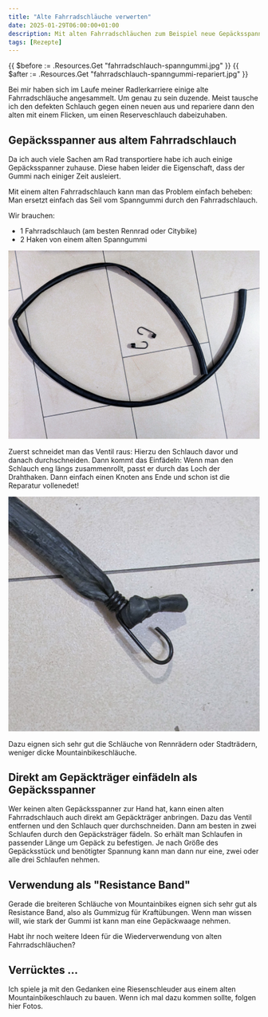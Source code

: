 ```yaml
---
title: "Alte Fahrradschläuche verwerten"
date: 2025-01-29T06:00:00+01:00
description: Mit alten Fahrradschläuchen zum Beispiel neue Gepäcksspanner machen
tags: [Rezepte]
---
```


{{ $before := .Resources.Get "fahrradschlauch-spanngummi.jpg" }}
{{ $after := .Resources.Get "fahrradschlauch-spanngummi-repariert.jpg" }}


Bei mir haben sich im Laufe meiner Radlerkarriere einige alte Fahrradschläuche
angesammelt. Um genau zu sein duzende. Meist tausche ich den defekten Schlauch
gegen einen neuen aus und repariere dann den alten mit einem Flicken, um einen
Reserveschlauch dabeizuhaben.

## Gepäcksspanner aus altem Fahrradschlauch

Da ich auch viele Sachen am Rad transportiere habe ich auch einige Gepäcksspanner zuhause. Diese haben leider die Eigenschaft, dass der Gummi nach einiger Zeit ausleiert.

Mit einem alten Fahrradschlauch kann man das Problem einfach beheben: Man ersetzt einfach das Seil vom Spanngummi durch den Fahrradschlauch. 

Wir brauchen:
  - 1 Fahrradschlauch (am besten Rennrad oder Citybike)
  - 2 Haken von einem alten Spanngummi

![fahrradschlauch mit spanngummihaken](./images/fahrradschlauch-spanngummi.jpg)  

Zuerst schneidet man das Ventil raus: Hierzu den Schlauch davor und danach durchschneiden. Dann kommt das Einfädeln: Wenn man den Schlauch eng längs zusammenrollt, passt er durch das Loch der Drahthaken.
Dann einfach einen Knoten ans Ende und schon ist die Reparatur vollenedet!

![reparierter spanngummi](./images/fahrradschlauch-spanngummi-repariert.jpg) 

Dazu eignen sich sehr gut die Schläuche von Rennrädern oder Stadträdern, weniger dicke Mountainbikeschläuche.

## Direkt am Gepäckträger einfädeln als Gepäcksspanner

Wer keinen alten Gepäcksspanner zur Hand hat, kann einen alten Fahrradschlauch auch direkt 
am Gepäckträger anbringen. Dazu das Ventil entfernen und den Schlauch quer durchschneiden. Dann
am besten in zwei Schlaufen durch den Gepäcksträger fädeln. So erhält man
Schlaufen in passender Länge um Gepäck zu befestigen. Je nach Größe des Gepäcksstück
und benötigter Spannung kann man dann nur eine, zwei oder alle drei Schlaufen nehmen.

## Verwendung als "Resistance Band"

Gerade die breiteren Schläuche von Mountainbikes eignen sich sehr gut als Resistance Band, also als Gummizug für Kraftübungen. Wenn man wissen will, wie stark der Gummi ist kann man eine Gepäckwaage nehmen.

Habt ihr noch weitere Ideen für die Wiederverwendung von alten Fahrradschläuchen?

## Verrücktes ...

Ich spiele ja mit den Gedanken eine Riesenschleuder aus einem alten Mountainbikeschlauch zu bauen.
Wenn ich mal dazu kommen sollte, folgen hier Fotos.